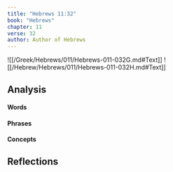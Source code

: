 ```yaml
---
title: "Hebrews 11:32"
book: "Hebrews"
chapter: 11
verse: 32
author: Author of Hebrews
---
```

![[/Greek/Hebrews/011/Hebrews-011-032G.md#Text]]
![[/Hebrew/Hebrews/011/Hebrews-011-032H.md#Text]]

## Analysis

#### Words

#### Phrases

#### Concepts

## Reflections
